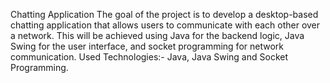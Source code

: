 Chatting Application
The goal of the project is to develop a desktop-based chatting application that allows users to communicate with each other over a network. This will be achieved using Java for the backend logic, Java Swing for the user interface, and socket programming for network communication.
Used Technologies:- Java, Java Swing and Socket Programming.
